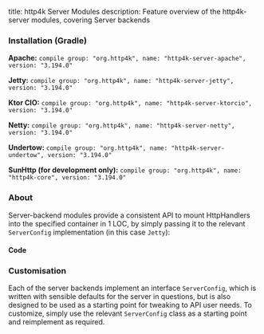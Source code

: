 title: http4k Server Modules
description: Feature overview of the http4k-server modules, covering Server backends

### Installation (Gradle)
**Apache:** ```compile group: "org.http4k", name: "http4k-server-apache", version: "3.194.0"```

**Jetty:** ```compile group: "org.http4k", name: "http4k-server-jetty", version: "3.194.0"```

**Ktor CIO:** ```compile group: "org.http4k", name: "http4k-server-ktorcio", version: "3.194.0"```

**Netty:** ```compile group: "org.http4k", name: "http4k-server-netty", version: "3.194.0"```

**Undertow:** ```compile group: "org.http4k", name: "http4k-server-undertow", version: "3.194.0"```

**SunHttp (for development only):** ```compile group: "org.http4k", name: "http4k-core", version: "3.194.0"```

### About
Server-backend modules provide a consistent API to mount HttpHandlers into the specified container in 1 LOC, by 
simply passing it to the relevant `ServerConfig` implementation (in this case `Jetty`):

#### Code [<img class="octocat"/>](https://github.com/http4k/http4k/blob/master/src/docs/guide/modules/servers/example_http.kt)
<script src="https://gist-it.appspot.com/https://github.com/http4k/http4k/blob/master/src/docs/guide/modules/servers/example_http.kt"></script>

### Customisation
Each of the server backends implement an interface `ServerConfig`, which is written with sensible defaults for the server in questions, 
but is also designed to be used as a starting point for tweaking to API user needs. To customize, simply use the relevant `ServerConfig` 
class as a starting point and reimplement as required.
